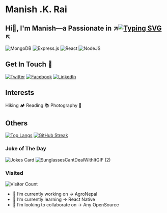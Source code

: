 
# Manish .K. Rai


## Hi👋, I'm Manish—a Passionate in ↗[![Typing SVG](https://readme-typing-svg.demolab.com?Code&weight=900&size=24&duration=2000&pause=200&width=135&center=true&lines=Learning;Growing;Developing)](https://git.io/typing-svg)↖

![MongoDB](https://img.shields.io/badge/MongoDB-%234ea94b.svg?style=for-the-badge&logo=mongodb&logoColor=white)
![Express.js](https://img.shields.io/badge/express.js-%23404d59.svg?style=for-the-badge&logo=express&logoColor=%2361DAFB)
![React](https://img.shields.io/badge/react-%2320232a.svg?style=for-the-badge&logo=react&logoColor=%2361DAFB)
![NodeJS](https://img.shields.io/badge/node.js-6DA55F?style=for-the-badge&logo=node.js&logoColor=white)

## Get In Touch 🙌
[![Twitter](https://img.shields.io/badge/Twitter-%231DA1F2.svg?style=for-the-badge&logo=Twitter&logoColor=white)](https://twitter.com/ManishKRme)
[![Facebook](https://img.shields.io/badge/Facebook-%231877F2.svg?style=for-the-badge&logo=Facebook&logoColor=white)](https://www.facebook.com/profile.php?id=100009820152155)
[![LinkedIn](https://img.shields.io/badge/linkedin-%230077B5.svg?style=for-the-badge&logo=linkedin&logoColor=white)](https://www.linkedin.com/in/manish-kumar-rai-926461222/)

## Interests
Hiking 🏕️ Reading 📚 Photography 📸

## Others
[![Top Langs](https://github-readme-stats.vercel.app/api/top-langs/?username=manishrai0021&layout=compact)](https://github.com/manishrai0021/github-readme-stats)
[![GitHub Streak](https://streak-stats.demolab.com/?user=manishrai0021&theme=tokyonight_duo&hide_border=true)](https://git.io/streak-stats)


### Joke of The Day
![Jokes Card](https://readme-jokes.vercel.app/api?hideBorder&theme=gotham&textColor=%f5f5f7) ![SunglassesCantDealWithItGIF (2)](https://user-images.githubusercontent.com/94151781/217232669-15c362b9-72a4-4b60-acef-f2d51942f97a.gif)


### Visited
![Visitor Count](https://profile-counter.glitch.me/{manishrai0021}/count.svg)

- 🔭 I’m currently working on -> AgroNepal
- 🌱 I’m currently learning -> React Native
- 👯 I’m looking to collaborate on -> Any OpenSource

